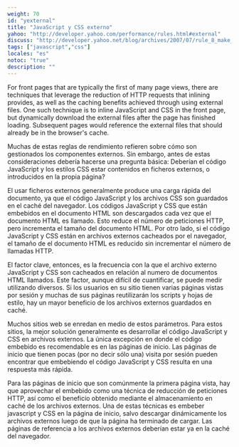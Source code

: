 ```yaml
---
weight: 70
id: "yexternal"
title: "JavaScript y CSS externo"
yahoo: "http://developer.yahoo.com/performance/rules.html#external"
discuss: "http://developer.yahoo.net/blog/archives/2007/07/rule_8_make_jav.html"
tags: ["javascript","css"]
locales: "es"
notoc: "true"
description: ""
---
```


For front pages that are typically the first of many page views, there are techniques that leverage the reduction of HTTP requests that inlining provides, as well as the caching benefits achieved through using external files. One such technique is to inline JavaScript and CSS in the front page, but dynamically download the external files after the page has finished loading. Subsequent pages would reference the external files that should already be in the browser's cache.

Muchas de estas reglas de rendimiento refieren sobre cómo son gestionados los componentes externos. Sin embargo, antes de estas consideraciones debería hacerse una pregunta básica: Deberían el código JavaScript y los estilos CSS estar contenidos en ficheros externos, o introducidos en la propia página?

El usar ficheros externos generalmente produce una carga rápida del documento, ya que el código JavaScript y los archivos CSS son guardados en el caché del navegador. Los códigos JavaScript y CSS que están embebidos en el documento HTML son descargados cada vez que el documento HTML es llamado. Esto reduce el número de peticiones HTTP, pero incrementa el tamaño del documento HTML. Por otro lado, si el código JavaScript y CSS están en archivos externos cacheados por el navegador, el tamaño de el documento HTML es reducido sin incrementar el número de llamadas HTTP.

El factor clave, entonces, es la frecuencia con la que el archivo externo JavaScript y CSS son cacheados en relación al numero de documentos HTML llamados. Este factor, aunque difícil de cuantificar, se puede medir utilizando diversos. Si los usuarios en su sitio tienen varias páginas vistas por sesión y muchas de sus páginas reutilizarán los scripts y hojas de estilo, hay un mayor beneficio de los archivos externos guardados en caché.

Muchos sitios web se enredan en medio de estos parámetros. Para estos sitios, la mejor solución generalmente es desarrollar el código JavaScript y CSS en archivos externos. La única excepción en donde el código embebido es recomendable es en las páginas de inicio. Las páginas de inicio que tienen pocas (por no decir sólo una) visita por sesión pueden encontrar que embebiendo el código JavaScript y CSS resulta en una respuesta más rápida.

Para las páginas de inicio que son comúnmente la primera página vista, hay que aprovechar el embebido como una técnica de reducción de peticiones HTTP, así como el beneficio obtenido mediante el almacenamiento en caché de los archivos externos. Una de estas técnicas es embeber javascript y CSS en la página de inicio, salvo descargar dinámicamente los archivos externos luego de que la página ha terminado de cargar. Las páginas de referencia a los archivos externos deberían estar ya en la caché del navegador.